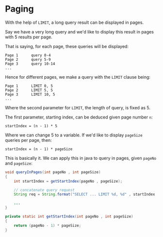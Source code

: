 # Paging

With the help of `LIMIT`, a long query result can be displayed in pages.

Say we have a very long query and we'd like to display this result in pages
with 5 results per page.

That is saying, for each page, these queries will be displayed:

    Page 1 		query 0-4
    Page 2 		query 5-9
    Page 3 		query 10-14
    ...

Hence for different pages, we make a query with the `LIMIT` clause being:

    Page 1 		LIMIT 0, 5
    Page 2 		LIMIT 5, 5
    Page 3 		LIMIT 10, 5
    ...

Where the second parameter for `LIMIT`, the length of query, is fixed as 5.

The first parameter, starting index, can be deduced given page number `n`:

    startIndex = (n - 1) * 5

Where we can change 5 to a variable.
If we'd like to display `pageSize` queries per page, then:

    startIndex = (n - 1) * pageSize

This is basically it. We can apply this in java to query in pages, given `pageNo` and `pageSize`:

```java
void queryInPages(int pageNo , int pageSize)
{
	int startIndex = getStartIndex(pageNo , pageSize);

	// concatenate query request
	String req = String.format("SELECT ... LIMIT %d, %d" , startIndex , pageSize);

	...
}

private static int getStartIndex(int pageNo , int pageSize)
{
	return (pageNo - 1) * pageSize;
}
```
